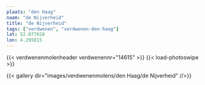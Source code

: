 ```yaml
---
plaats: "den Haag"
naam: "de Nijverheid"
title: "de Nijverheid"
tags: ["verdwenen", "verdwenen-den-haag"]
lat: 52.077028
lon: 4.295815
---
```

{{< verdwenenmolenheader verdwenennr="14615" >}}
{{< load-photoswipe >}}

{{< gallery dir="images/verdwenenmolens/den Haag/de Nijverheid" //>}}
